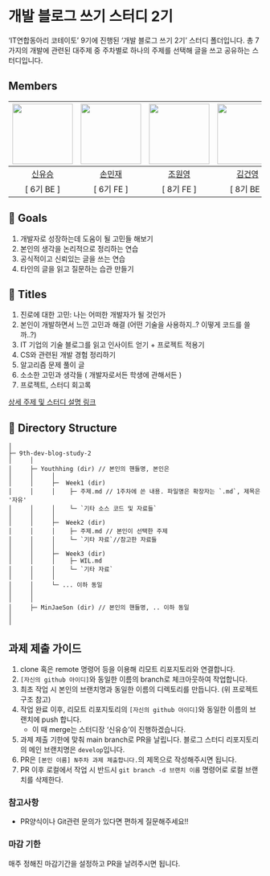 # 개발 블로그 쓰기 스터디 2기


‘IT연합동아리 코테이토’ 9기에 진행된 ‘개발 블로그 쓰기 2기’ 스터디 폴더입니다. 총 7가지의 개발에 관련된 대주제 중 주차별로 하나의 주제를 선택해 글을 쓰고 공유하는 스터디입니다.


## Members
|                           <a href="https://github.com/Youthhing"><img src="https://github.com/Youthhing.png" width=120/></a>                           |                          <a href="https://github.com/MinJaeSon"><img src="https://github.com/MinJaeSon.png" width=120/></a>                           |                       <a href="https://github.com/WONYOUNG-HC"><img src="https://github.com/WONYOUNG-HC.png" width=120 /></a>                        |                         <a href="https://github.com/Zerokgun"><img src="https://github.com/Zerokgun.png" width=120/></a>                          |                         <a href="https://github.com/seoyeon5117"><img src="https://github.com/seoyeon5117.png" width=120/></a>                          |                         <a href="https://github.com/sssuuuaaa"><img src="https://github.com/sssuuuaaa.png" width=120/></a>                          |
|:-----------------------------------------------------------------------------------------------------------:|:-------------------------------------------------------------------------------------------------------:|:-------------------------------------------------------------------------------------------------:|:-------------------------------------------------------------------------------------------------------:|:-------------------------------------------------------------------------------------------------------:|:-------------------------------------------------------------------------------------------------------:|
|                                     <a href="https://youthing.tistory.com/">신유승</a>                                     |                                 <a href="https://pingzeming.tistory.com/">손민재</a>                                  |                                  <a href="https://hochi-dev.tistory.com/">조원영</a>                                  |                                   <a href="https://velog.io/@maxgun98/posts">김건영</a>                                    |                                   <a href="https://velog.io/@seoyeon5117/posts/ ">최서연</a>                                    |                                   <a href="https://study-csa.tistory.com/">박수아</a>                                    |
| [ 6기 BE ] | [ 6기 FE ] | [ 8기 FE ]  | [ 8기 BE ] | [ 9기 FE ] |[ 9기 BE ] |


## 🥅 Goals

1. 개발자로 성장하는데 도움이 될 고민들 해보기
2. 본인의 생각을 논리적으로 정리하는 연습
3. 공식적이고 신뢰있는 글을 쓰는 연습
4. 타인의 글을 읽고 질문하는 습관 만들기

## 🚀 Titles

1. 진로에 대한 고민: 나는 어떠한 개발자가 될 것인가
2. 본인이 개발하면서 느낀 고민과 해결 (어떤 기술을 사용하지..? 이떻게 코드를 쓸까..?)
3. IT 기업의 기술 블로그를 읽고 인사이트 얻기 + 프로젝트 적용기
5. CS와 관련된 개발 경험 정리하기
5. 알고리즘 문제 풀이 글
6. 소소한 고민과 생각들 ( 개발자로서든 학생에 관해서든 )
7. 프로젝트, 스터디 회고록


[상세 주제 및 스터디 설명 링크](https://youthhing.notion.site/2-6cce67e1dd6d4479915c134f996c0476?pvs=4)

## 📁 Directory Structure

```
│
├─ 9th-dev-blog-study-2
│     │
│     ├─ Youthhing (dir) // 본인의 핸들명, 본인은 
│     │     │ 
│     │     ├─  Week1 (dir) 
│     │     │    ├─ 주제.md // 1주차에 쓴 내용. 파일명은 확장자는 `.md`, 제목은 '자유'
│     │     │    └─ `기타 소스 코드 및 자료들`
│     │     │
│     │     ├─  Week2 (dir) 
│     │     │    ├─ 주제.md // 본인이 선택한 주제
│     │     │    └─ `기타 자료`//참고한 자료들
│     │     │
│     │     ├─  Week3 (dir) 
│     │     │    ├─ WIL.md 
│     │     │    └─ `기타 자료`
│     │     │
│     │     └─ ... 이하 동일
│     │   
│     │   
│     ├─ MinJaeSon (dir) // 본인의 핸들명, .. 이하 동일
│ 
│
```

## 과제 제출 가이드

1. clone 혹은 remote 명령어 등을 이용해 리모트 리포지토리와 연결합니다.
2. `[자신의 github 아이디]`와 동일한 이름의 branch로 체크아웃하여 작업합니다.
3. 최초 작업 시 본인의 브랜치명과 동일한 이름의 디렉토리를 만듭니다. (위 프로젝트 구조 참고)
4. 작업 완료 이후, 리모트 리포지토리의 `[자신의 github 아이디]`와 동일한 이름의 브랜치에 push 합니다.
    - 이 때 merge는 스터디장 ‘신유승’이 진행하겠습니다. 
5. 과제 제출 기한에 맞춰 main branch로 PR을 날립니다. 블로그 스터디 리포지토리의 메인 브랜치명은 `develop`입니다.
6. PR은 `[본인 이름] N주차 과제 제출합니다.`의 제목으로 작성해주시면 됩니다.
7. PR 이후 로컬에서 작업 시 반드시 `git branch -d 브랜치 이름` 명령어로 로컬 브랜치를 삭제한다.

### 참고사항

- PR양식이나 Git관련 문의가 있다면 편하게 질문해주세요!!

### 마감 기한

매주 정해진 마감기간을 설정하고 PR을 날려주시면 됩니다.